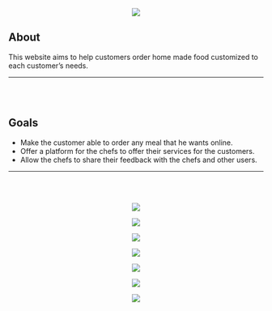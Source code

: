 <p align="center"><img src="https://user-images.githubusercontent.com/102888086/190507136-22ba0187-94f6-4154-869e-ad95278fb7a8.png"></p>

## About

This website aims to help customers order home made food customized to each customer’s needs.
___

<br />
<br />

## Goals

- Make the customer able to order any meal that he wants online.
- Offer a platform for the chefs to offer their services for the customers.
- Allow the chefs to share their feedback with the chefs and other users.

___
<br />
<br />
<p align="center"><img src="https://user-images.githubusercontent.com/102888086/190494477-9d0e1288-2caa-4319-8ff7-f284113722d2.jpeg"></p>
<p align="center"><img src="https://user-images.githubusercontent.com/102888086/190494664-417992f0-0508-4d8c-9191-3c8bdb3299d5.jpeg"></p>
<p align="center"><img src="https://user-images.githubusercontent.com/102888086/190496896-98e1d957-dc81-44b3-8bff-a13ae63d027c.jpeg"></p>
<p align="center"><img src="https://user-images.githubusercontent.com/102888086/190496977-a802b8ad-4219-4d0d-a4ac-75d9e8322078.jpeg"></p>
<p align="center"><img src="https://user-images.githubusercontent.com/102888086/190503058-97aa8e81-7015-4634-a9bc-dd2e6b3fb6cf.jpeg"></p>
<p align="center"><img src="https://user-images.githubusercontent.com/102888086/190503725-6c7accf7-5b6b-4b4c-a50d-5dbebaffd1a9.jpeg"></p>
<p align="center"><img src="https://user-images.githubusercontent.com/102888086/190504117-aea5861e-835e-46fb-b807-763329aef90b.jpeg"></p>
